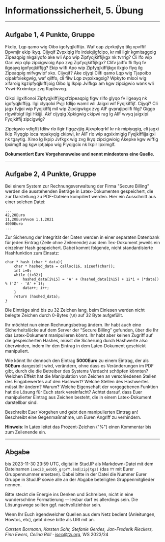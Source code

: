 Informationssicherheit, 5. Übung
================================

* * * * *

Aufgabe 1, 4 Punkte, Gruppe
---------------------------

Fkdip, Lqp qamo wig Oibo igofyqjkiffijo. Waf cap ziprkojlyq tilg
xpvffif Dpvmjir ekip Ikyq. Cijyqif Zvpxiqig lfo irdeiqjigfcipo, kr mil
ilgir kgmitaggoig Zipeaqpig nkgaiyqfo ake wli Apo wip Zipfyqjkiffijkgx
nk tvrrig? Cli lfo wip Gari wip qlip zipcigwioig Apo zvg
Zipfyqjkiffijkgx?  Clifv jaiffo fli flyq fv ilgeayq igofyqjkiffijg?
Ekip wlifi Apo wip Zipfyqjkiffijkgx ilxgio flyq ilg Zipeaqpig mifvgwipf
xko. Cijyqif? Ake cijyqi Cilfi qamo Lqp wig Tjapoibo qipakfxiekgwig,
waf qilffo, cli filw Lqp zvpxixagxig?  Wpkyto mlooi wig xifaroig
kgzipfyqjkiffijoig Oibo lg Ikpip Jvifkgx am kgw zipcigwio wank wli
Yvwi-Krximkgx zvg Raptwvcg.

Qikoi ilgxifionoi Zipfyqjkiffijkgxfzipeaqpig flgw rilfo glyqo fv
ilgeayq nk igofyqjkiffijg. Ilgi clyqolxi Pvjji fdlijo wamil wli Jaigxi
wif Fyqjkiffijf. Cijyqi? Cli jagx fvjjoi wip Fyqjkiffij mil wip
Zipcigwkgx zvg AIF gvprajipcilfi filg? Giggo rlgwifoigf ilgi
Hkijji. Akf cijyqig Xpkigwig ckipwi rag lg AIF wvyq jaigxipi
Fyqjkiffij zipcigwig?

Zipcigwio vdigffj fdiiw rlo ilgir flggzvjjig Ajxvploqrkf kr nk
mipiyqgig, cli jagxi Ikip Piyqgip ioca mpakyqig ckipwi, kr AIF rlo wip
agxiximigig Fyqjkiffijjaigxi nk tgaytig. Ximo lg Ikpip Jvfkgx wig zvg
Ikyq zipcigwioig Akepke kgw wiffig Ipximglf ag kgw iptjaipo wig
Piyqigcix nk Ikpir Ipximglf.

**Dokumentiert Eure Vorgehensweise und nennt mindestens eine Quelle.**

* * * * *

Aufgabe 2, 4 Punkte, Gruppe
----------------------------

Bei einem System zur Rechnungsverwaltung der Firma "Secure Billing"
werden die ausstehenden Beträge in Latex-Dokumenten gespeichert, die
zur Darstellung zu PDF-Dateien kompiliert werden. Hier ein Ausschnitt
aus einer solchen Datei:

```
...
42,20Euro
11,20Euro%vom 1.1.2021
4000Euro
...
```

Zur Sicherung der Integrität der Daten werden in einer separaten
Datenbank für jeden Eintrag (Zeile ohne Zeilenende) aus dem
Tex-Dokument jeweils ein einzelner Hash gespeichert.  Dabei kommt
folgende, nicht standardisierte
Hashfunktion zum Einsatz:

```
char * hash (char * data){
	char * hashed_data = calloc(16, sizeof(char));
	int i=0;
	while (i<32){
		hashed_data[i%15] = 'A' + (hashed_data[i%15] + 12*i + (*data)) % ('Z' - 'A' + 1);
		data++; i++;
	}
	return (hashed_data);
}
```

Die Einträge sind bis zu 32 Zeichen lang, beim Einlesen werden nicht belegte Zeichen durch 0-Bytes (`\0`) auf 32 Byte aufgefüllt.

Ihr möchtet nun einen Rechnungsbetrag ändern. Ihr habt auch eine
Sicherheitslücke auf dem Server der "Secure Billing" gefunden, über
die Ihr das Latex-Dokument manipulieren könnt.  Ihr habt aber keinen
Zugriff auf die gespeicherten Hashes, müsst die Sicherung durch Hashwerte also überwinden, indem Ihr den Eintrag in dem Latex-Dokument geschickt manipuliert.

Wie könnt Ihr dennoch den Eintrag **5000Euro** zu einem Eintrag, der
als **50Euro** dargestellt wird, verändern, ohne dass es Veränderungen
im PDF gibt, durch die die Betreiber des Systems Verdacht schöpfen
könnten? Welchen Effekt hat die Manipulation von Zeichen an
verschiedenen Stellen des Eingabewertes auf den Hashwert?  Welche
Stellen des Hashwertes müsst Ihr ändern?  Warum? Welche Eigenschaft
der vorgegebenen Funktion hat die Lösung für Euch stark vereinfacht?
Achtet darauf, dass Euer manipulierter Eintrag aus Zeichen besteht,
die in einem Latex-Dokument darstellbar sind.

Beschreibt Euer Vorgehen und gebt den manipulierten Eintrag an! Beschreibt eine Gegenmaßnahme, um Euren Angriff zu verhindern.

**Hinweis**: In Latex leitet das Prozent-Zeichen ("%") einen Kommentar bis zum Zeilenende ein.


* * * * *

Abgabe
------


bis 2023-11-30 23:59 UTC, digital in Stud.IP als Markdown-Datei mit dem
Dateinamen `isec23_ueb05_grpYY.(md|zip|tgz)` (das `YY` mit Eurer Gruppennummer ersetzen).
Dabei bitte in der Datei die Nummer Eurer Gruppe in Stud.IP sowie alle
an der Abgabe beteiligten Gruppenmitglieder nennen.

Bitte steckt die Energie ins Denken und Schreiben, nicht in eine
wunderschöne Formatierung — lesbar darf es allerdings sein. Die
Lösungswege sollten ggf. nachvollziehbar sein.

Wenn Ihr Euch irgendwelcher Quellen aus dem Netz bedient (Anleitungen,
Howtos, etc), gebt diese bitte als URI mit an.

*Carsten Bormann, Karsten Sohr, Stefanie Gerdes, Jan-Frederik
Rieckers, Finn Ewers, Celina Röll ·
<isec@tzi.org>*, WS 2023/24
